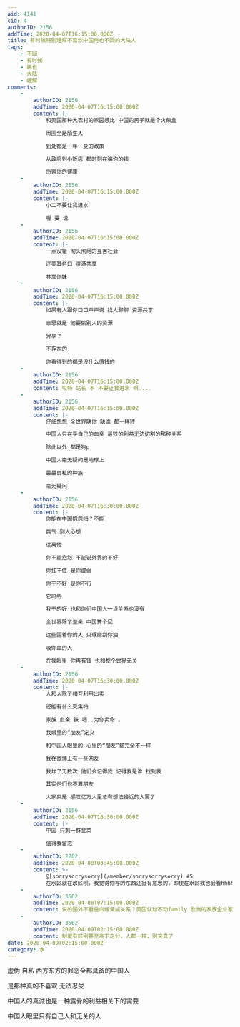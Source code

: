 ```yaml
---
aid: 4141
cid: 4
authorID: 2156
addTime: 2020-04-07T16:15:00.000Z
title: 有时候特别理解不喜欢中国再也不回的大陆人
tags:
    - 不回
    - 有时候
    - 再也
    - 大陆
    - 理解
comments:
    -
        authorID: 2156
        addTime: 2020-04-07T16:15:00.000Z
        content: |-
            和美国那种大农村的家园感比 中国的房子就是个火柴盒

            周围全是陌生人

            到处都是一年一变的政策

            从政府到小饭店 都时刻在骗你的钱

            伤害你的健康
    -
        authorID: 2156
        addTime: 2020-04-07T16:15:00.000Z
        content: |-
            小二不要让我进水

            喔 要 说
    -
        authorID: 2156
        addTime: 2020-04-07T16:15:00.000Z
        content: |-
            一点没错 彻头彻尾的互害社会

            还美其名曰 资源共享

            共享你妹
    -
        authorID: 2156
        addTime: 2020-04-07T16:15:00.000Z
        content: |-
            如果有人跟你口口声声说 找人聊聊 资源共享

            意思就是 他要偷别人的资源

            分享？

            不存在的

            你看得到的都是没什么值钱的
    -
        authorID: 2156
        addTime: 2020-04-07T16:15:00.000Z
        content: 哎特 站长 不 不要让我进水 啊....
    -
        authorID: 2156
        addTime: 2020-04-07T16:15:00.000Z
        content: |-
            仔细想想 全世界缺你 缺谁 都一样转

            中国人只在乎自己的血亲 最铁的利益无法切割的那种关系

            除此以外 都是狗p

            中国人毫无疑问是地球上

            最最自私的种族

            毫无疑问
    -
        authorID: 2156
        addTime: 2020-04-07T16:30:00.000Z
        content: |-
            你能在中国抱怨吗？不能

            戾气 别人心想

            远离他

            你不能抱怨 不能说外界的不好

            你扛不住 是你虚弱

            你干不好 是你不行

            它吗的

            我干的好 也和你们中国人一点关系也没有

            全世界除了至亲 中国算个屁

            这些围着你的人 只琢磨刮你油

            吸你血的人

            在我眼里 你再有钱 也和整个世界无关
    -
        authorID: 2156
        addTime: 2020-04-07T16:30:00.000Z
        content: |-
            人和人除了相互利用出卖

            还能有什么交集吗

            家族 血亲 铁 嗯..为你卖命 。

            我眼里的“朋友”定义

            和中国人眼里的 心里的“朋友”都完全不一样

            我在微博上有一些网友

            我炸了无数次 他们会记得我 记得我是谁 找到我

            其实他们也不算朋友

            大家只是 感叹亿万人里总有想法接近的人罢了
    -
        authorID: 2156
        addTime: 2020-04-07T16:30:00.000Z
        content: |-
            中国 只剩一群韭菜

            值得我留恋
    -
        authorID: 2202
        addTime: 2020-04-08T03:45:00.000Z
        content: >-
            @[sorrysorrysorry](/member/sorrysorrysorry) #5
            在水区就在水区呗。我觉得你写的东西还挺有意思的，即使在水区我也会看hhhhh
    -
        authorID: 3562
        addTime: 2020-04-08T07:15:00.000Z
        content: 说的国外不看重血缘亲戚关系？美国认动不动family 欧洲的家族企业家族基金是什么？
    -
        authorID: 3562
        addTime: 2020-04-09T02:15:00.000Z
        content: 制度有区别甚至高下之分，人都一样，别天真了
date: 2020-04-09T02:15:00.000Z
category: 水
---
```


虚伪 自私 西方东方的罪恶全都具备的中国人

是那种真的不喜欢 无法忍受

中国人的真诚也是一种露骨的利益相关下的需要

中国人眼里只有自己人和无关的人
